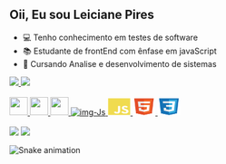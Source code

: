 ## Oii, Eu sou Leiciane Pires 

- 💻 Tenho conhecimento em testes de software
- 📚 Estudante de frontEnd com ênfase em javaScript
- 📌 Cursando Analise e desenvolvimento de sistemas
  

<div align="start">
  <a href="https://github.com/Leicyane">
  <img height="180em" src="https://github-readme-stats.vercel.app/api?username=Leicyane&show_icons=true&theme=synthwave&include_all_commits=true&count_private=true"/>
  <img height="180em" src="https://github-readme-stats.vercel.app/api/top-langs/?username=Leicyane&layout=compact&langs_count=7&theme=synthwave"/>
</div>

<div style="display: inline_block"><br>
  
  <img height="32" width="32" src="https://cdn.simpleicons.org/selenium/43B02A" />
  <img height="32" width="32" src="https://cdn.simpleicons.org/jest/C21325" />
  <img height="32" width="32" src="https://cdn.simpleicons.org/bootstrap/7952B3" />
  <img alt="img-Js" height="30" width="40" src="https://cdn.jsdelivr.net/gh/devicons/devicon/icons/c/c-original.svg" />
  <img alt="img-Js" height="30" width="40" src="https://raw.githubusercontent.com/devicons/devicon/master/icons/javascript/javascript-plain.svg">
  <img alt="img-img-img-HTML" height="30" width="40" src="https://raw.githubusercontent.com/devicons/devicon/master/icons/html5/html5-original.svg">
  <img alt="img-img-CSS" height="30" width="40" src="https://raw.githubusercontent.com/devicons/devicon/master/icons/css3/css3-original.svg">


</div>

<div> 
  </br>
 <a href="https://www.linkedin.com/in/leiciane-pires-aluno-2550a4260/" target="_blank"><img src="https://img.shields.io/badge/-LinkedIn-%230077B5?style=for-the-badge&logo=linkedin&logoColor=white" target="_blank"></a> 
 <a href = "mailto:Leicyanen@gmail.com"><img src="https://img.shields.io/badge/-Gmail-%23333?style=for-the-badge&logo=gmail&logoColor=white" target="_blank"></a> 

![Snake animation](https://github.com/Leicyane/Leicyane/blob/output/github-contribution-grid-snake.svg)
</div>
